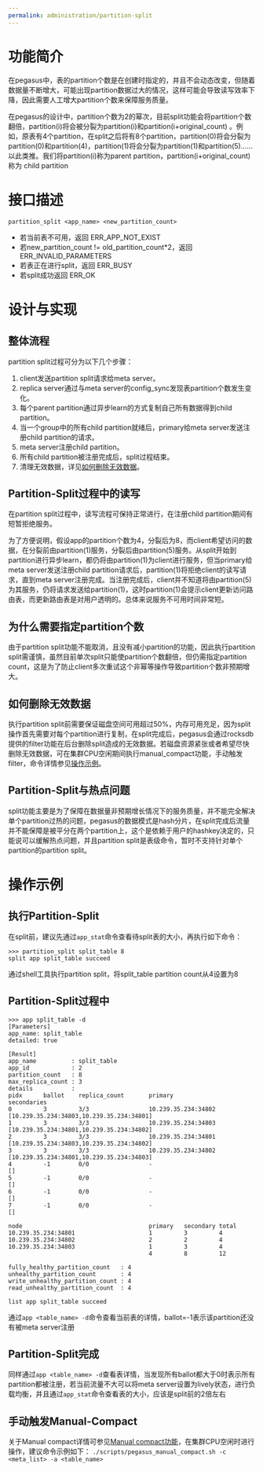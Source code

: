 ```yaml
---
permalink: administration/partition-split
---
```


# 功能简介
在pegasus中，表的partition个数是在创建时指定的，并且不会动态改变，但随着数据量不断增大，可能出现partition数据过大的情况，这样可能会导致读写效率下降，因此需要人工增大partition个数来保障服务质量。

在pegasus的设计中，partition个数为2的幂次，目前split功能会将partition个数翻倍，partition(i)将会被分裂为partition(i)和partition(i+original_count) 。例如，原表有4个partition，在split之后将有8个partition，partition(0)将会分裂为partition(0)和partition(4)，partition(1)将会分裂为partition(1)和partition(5)……以此类推。我们将partition(i)称为parent partition，partition(i+original_count)称为 child partition

# 接口描述
`partition_split <app_name> <new_partition_count>`
* 若当前表不可用，返回 ERR_APP_NOT_EXIST
* 若new_partition_count != old_partition_count*2，返回 ERR_INVALID_PARAMETERS
* 若表正在进行split，返回 ERR_BUSY
* 若split成功返回 ERR_OK

# 设计与实现

## 整体流程
partition split过程可分为以下几个步骤：
1. client发送partition split请求给meta server。
2. replica server通过与meta server的config_sync发现表partition个数发生变化。
3. 每个parent partition通过异步learn的方式复制自己所有数据得到child partition。
4. 当一个group中的所有child partition就绪后，primary给meta server发送注册child partition的请求。
5. meta server注册child partition。
6. 所有child partition被注册完成后，split过程结束。
7. 清理无效数据，详见[如何删除无效数据](#如何删除无效数据)。

## Partition-Split过程中的读写
在partition split过程中，读写流程可保持正常进行，在注册child partition期间有短暂拒绝服务。

为了方便说明，假设app的partition个数为4，分裂后为8，而client希望访问的数据，在分裂前由partition(1)服务，分裂后由partition(5)服务。从split开始到partition进行异步learn，都仍将由partition(1)为client进行服务，但当primary给meta server发送注册child partition请求后，partition(1)将拒绝client的读写请求，直到meta server注册完成。当注册完成后，client并不知道将由partition(5)为其服务，仍将请求发送给partition(1)，这时partition(1)会提示client更新访问路由表，而更新路由表是对用户透明的。总体来说服务不可用时间非常短。

## 为什么需要指定partition个数
由于partition split功能不能取消，且没有减小partition的功能，因此执行partition split需谨慎，虽然目前单次split只能使partition个数翻倍，但仍需指定partition count，这是为了防止client多次重试这个非幂等操作导致partition个数非预期增大。

## 如何删除无效数据
执行partition
split前需要保证磁盘空间可用超过50%，内存可用充足，因为split操作首先需要对每个partition进行复制，在split完成后，pegasus会通过rocksdb提供的filter功能在后台删除split造成的无效数据。若磁盘资源紧张或者希望尽快删除无效数据，可在集群CPU空闲期间执行manual_compact功能，手动触发filter，命令详情参见[操作示例](#操作示例)。

## Partition-Split与热点问题
split功能主要是为了保障在数据量非预期增长情况下的服务质量，并不能完全解决单个partition过热的问题，pegasus的数据模式是hash分片，在split完成后流量并不能保障是被平分在两个partition上，这个是依赖于用户的hashkey决定的，只能说可以缓解热点问题，并且partition split是表级命令，暂时不支持针对单个partition的partition split。

# 操作示例
## 执行Partition-Split
在split前，建议先通过`app_stat`命令查看待split表的大小，再执行如下命令：
```
>>> partition_split split_table 8
split app split_table succeed
```
通过shell工具执行partition split，将split_table partition count从4设置为8

## Partition-Split过程中
```
>>> app split_table -d
[Parameters]
app_name: split_table
detailed: true

[Result]
app_name          : split_table
app_id            : 2
partition_count   : 8
max_replica_count : 3
details           :
pidx      ballot    replica_count       primary                                 secondaries                             
0         3         3/3                 10.239.35.234:34802                     [10.239.35.234:34803,10.239.35.234:34801]
1         3         3/3                 10.239.35.234:34803                     [10.239.35.234:34801,10.239.35.234:34802]
2         3         3/3                 10.239.35.234:34801                     [10.239.35.234:34803,10.239.35.234:34802]
3         3         3/3                 10.239.35.234:34802                     [10.239.35.234:34801,10.239.35.234:34803]
4         -1        0/0                 -                                       []
5         -1        0/0                 -                                       []
6         -1        0/0                 -                                       []
7         -1        0/0                 -                                       []

node                                    primary   secondary total     
10.239.35.234:34801                     1         3         4         
10.239.35.234:34802                     2         2         4         
10.239.35.234:34803                     1         3         4         
                                        4         8         12        

fully_healthy_partition_count   : 4
unhealthy_partition_count       : 4
write_unhealthy_partition_count : 4
read_unhealthy_partition_count  : 4

list app split_table succeed
```
通过`app <table_name> -d`命令查看当前表的详情，ballot=-1表示该partition还没有被meta server注册

## Partition-Split完成
同样通过`app <table_name> -d`查看表详情，当发现所有ballot都大于0时表示所有partition都被注册，若当前流量不大可以将meta server设置为lively状态，进行负载均衡，并且通过`app_stat`命令查看表的大小，应该是split前的2倍左右

## 手动触发Manual-Compact
关于Manual compact详情可参见[Manual compact功能](/_docs/zh/administration/manual-compact.md)，在集群CPU空闲时进行操作，建议命令示例如下：
`./scripts/pegasus_manual_compact.sh -c <meta_list> -a <table_name>` 
